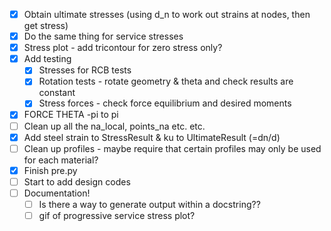 - [x] Obtain ultimate stresses (using d_n to work out strains at nodes, then get stress)
- [x] Do the same thing for service stresses
- [x] Stress plot - add tricontour for zero stress only?
- [x] Add testing
  - [x] Stresses for RCB tests
  - [x] Rotation tests - rotate geometry & theta and check results are constant
  - [x] Stress forces - check force equilibrium and desired moments
- [x] FORCE THETA -pi to pi
- [ ] Clean up all the na_local, points_na etc. etc.
- [x] Add steel strain to StressResult & ku to UltimateResult (=dn/d)
- [ ] Clean up profiles - maybe require that certain profiles may only be used for each material?
- [x] Finish pre.py
- [ ] Start to add design codes
- [ ] Documentation!
  - [ ] Is there a way to generate output within a docstring??
  - [ ] gif of progressive service stress plot?
